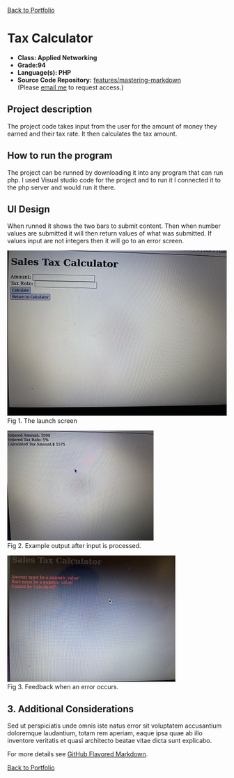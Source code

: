 [Back to Portfolio](./)

Tax Calculator
===============

-   **Class: Applied Networking** 
-   **Grade:94** 
-   **Language(s): PHP** 
-   **Source Code Repository:** [features/mastering-markdown](https://guides.github.com/features/mastering-markdown/)  
    (Please [email me](mailto:example@csustudent.net?subject=GitHub%20Access) to request access.)

## Project description

The project code takes input from the user for the amount of money they earned and their tax rate. It then calculates the tax amount.

## How to run the program

The project can be runned by downloading it into any program that can run php. I used Visual studio code for the project and to run it I connected it to the php server and would run it there.

## UI Design

When runned it shows the two bars to submit content. Then when number values are submitted it will then return values of what was submitted. If values input are not integers then it will go to an error screen.

![screenshot](images/p2_2.JPG)  
Fig 1. The launch screen

![screenshot](images/p2_3.JPG)  
Fig 2. Example output after input is processed.

![screenshot](images/p2_4.JPG)  
Fig 3. Feedback when an error occurs.

## 3. Additional Considerations

Sed ut perspiciatis unde omnis iste natus error sit voluptatem accusantium doloremque laudantium, totam rem aperiam, eaque ipsa quae ab illo inventore veritatis et quasi architecto beatae vitae dicta sunt explicabo. 

For more details see [GitHub Flavored Markdown](https://guides.github.com/features/mastering-markdown/).

[Back to Portfolio](./)
